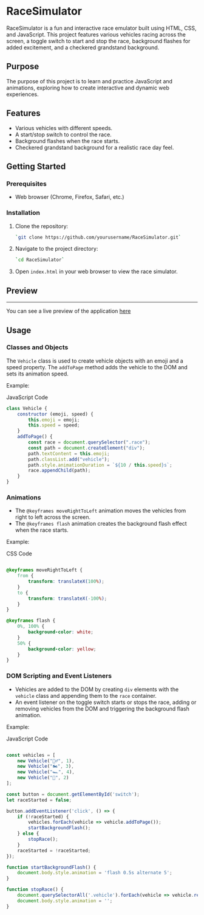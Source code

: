 RaceSimulator
=============

RaceSimulator is a fun and interactive race emulator built using HTML, CSS, and JavaScript. This project features various vehicles racing across the screen, a toggle switch to start and stop the race, background flashes for added excitement, and a checkered grandstand background.

Purpose
-------
The purpose of this project is to learn and practice JavaScript and animations, exploring how to create interactive and dynamic web experiences.

Features
--------

-   Various vehicles with different speeds.
-   A start/stop switch to control the race.
-   Background flashes when the race starts.
-   Checkered grandstand background for a realistic race day feel.

Getting Started
---------------

### Prerequisites

-   Web browser (Chrome, Firefox, Safari, etc.)

### Installation

1.  Clone the repository:

    ```sh
    `git clone https://github.com/yourusername/RaceSimulator.git`
    ```
2.  Navigate to the project directory:

    ```sh
    `cd RaceSimulator`
    ```

3.  Open `index.html` in your web browser to view the race simulator.

## Preview
-----
You can see a live preview of the application [here](https://darioernesto-roca.github.io/RaceSimulator/)

Usage
-----

### Classes and Objects

The `Vehicle` class is used to create vehicle objects with an emoji and a speed property. The `addToPage` method adds the vehicle to the DOM and sets its animation speed.

Example:

JavaScript Code

```javascript
class Vehicle {
    constructor (emoji, speed) {
        this.emoji = emoji;
        this.speed = speed;
    }
    addToPage() {
        const race = document.querySelector(".race");
        const path = document.createElement("div");
        path.textContent = this.emoji;
        path.classList.add("vehicle");
        path.style.animationDuration = `${10 / this.speed}s`;
        race.appendChild(path);
    }
}
```

### Animations

-   The `@keyframes moveRightToLeft` animation moves the vehicles from right to left across the screen.
-   The `@keyframes flash` animation creates the background flash effect when the race starts.

Example:

CSS Code

```css

@keyframes moveRightToLeft {
    from {
        transform: translateX(100%);
    }
    to {
        transform: translateX(-100%);
    }
}

@keyframes flash {
    0%, 100% {
        background-color: white;
    }
    50% {
        background-color: yellow;
    }
}

```

### DOM Scripting and Event Listeners

-   Vehicles are added to the DOM by creating `div` elements with the `vehicle` class and appending them to the `race` container.
-   An event listener on the toggle switch starts or stops the race, adding or removing vehicles from the DOM and triggering the background flash animation.

Example:

JavaScript Code

```javascript

const vehicles = [
    new Vehicle("🚴‍♂️", 1),
    new Vehicle("🏍️", 3),
    new Vehicle("🏎️", 4),
    new Vehicle("🚚", 2)
];

const button = document.getElementById('switch');
let raceStarted = false;

button.addEventListener('click', () => {
    if (!raceStarted) {
        vehicles.forEach(vehicle => vehicle.addToPage());
        startBackgroundFlash();
    } else {
        stopRace();
    }
    raceStarted = !raceStarted;
});

function startBackgroundFlash() {
    document.body.style.animation = 'flash 0.5s alternate 5';
}

function stopRace() {
    document.querySelectorAll('.vehicle').forEach(vehicle => vehicle.remove());
    document.body.style.animation = '';
}

```
